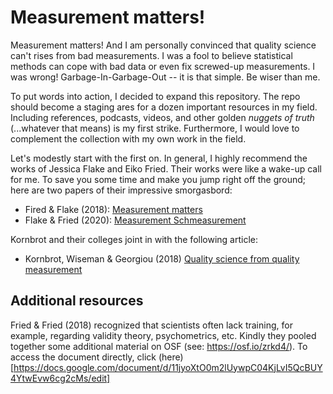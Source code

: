 # Measurement matters!

Measurement matters! And I am personally convinced that quality science can't
rises from bad measurements. I was a fool to believe statistical methods can
cope with bad data or even fix screwed-up measurements. I was wrong!
Garbage-In-Garbage-Out -- it is that simple. Be wiser than me.

To put words into action, I decided to expand this repository. The repo should
become a staging ares for a dozen important resources in my field. Including
references, podcasts, videos, and other golden *nuggets of truth* (...whatever
that means) is my first strike. Furthermore, I would love to complement the
collection with my own work in the field.

Let's modestly start with the first on. In general, I highly recommend the
works of Jessica Flake and Eiko Fried. Their works were like a wake-up call for
me. To save you some time and make you jump right off the ground; here are two
papers of their impressive smorgasbord: 

- Fired & Flake (2018): [Measurement matters](https://www.psychologicalscience.org/observer/measurement-matters)
- Flake & Fried (2020): [Measurement Schmeasurement](https://journals.sagepub.com/doi/10.1177/2515245920952393)

Kornbrot and their colleges joint in with the following article: 

- Kornbrot, Wiseman & Georgiou (2018) [Quality science from quality measurement](https://journals.plos.org/plosone/article?id=10.1371/journal.pone.0192808)

## Additional resources

Fried & Fried (2018) recognized that scientists often lack training, for
example, regarding validity theory, psychometrics, etc. Kindly they pooled
together some additional material on OSF (see: https://osf.io/zrkd4/). To
access the document directly, click
(here)[https://docs.google.com/document/d/11jyoXtO0m2lUywpC04KjLvI5QcBUY4YtwEvw6cg2cMs/edit]

